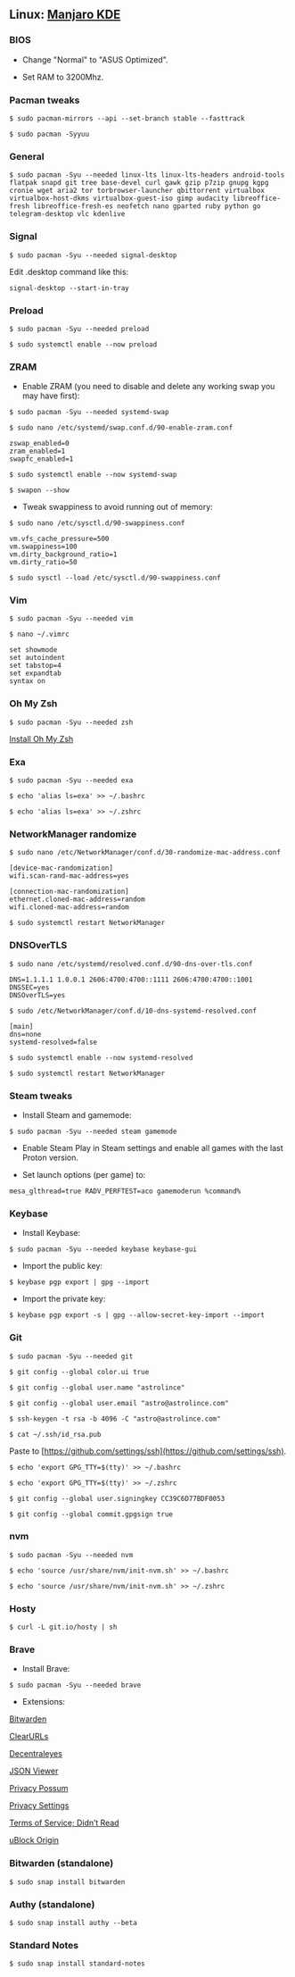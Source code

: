 ## Linux: [Manjaro KDE](https://manjaro.org/downloads/official/kde/)

### BIOS

- Change "Normal" to "ASUS Optimized".

- Set RAM to 3200Mhz.

### Pacman tweaks

`$ sudo pacman-mirrors --api --set-branch stable --fasttrack`

`$ sudo pacman -Syyuu`

### General

`$ sudo pacman -Syu --needed linux-lts linux-lts-headers android-tools flatpak snapd git tree base-devel curl gawk gzip p7zip gnupg kgpg cronie wget aria2 tor torbrowser-launcher qbittorrent virtualbox virtualbox-host-dkms virtualbox-guest-iso gimp audacity libreoffice-fresh libreoffice-fresh-es neofetch nano gparted ruby python go telegram-desktop vlc kdenlive`

### Signal

`$ sudo pacman -Syu --needed signal-desktop`

Edit .desktop command like this:

`signal-desktop --start-in-tray`

### Preload

`$ sudo pacman -Syu --needed preload`

`$ sudo systemctl enable --now preload`

### ZRAM

- Enable ZRAM (you need to disable and delete any working swap you may have first):

`$ sudo pacman -Syu --needed systemd-swap`

`$ sudo nano /etc/systemd/swap.conf.d/90-enable-zram.conf`

    zswap_enabled=0
    zram_enabled=1
    swapfc_enabled=1

`$ sudo systemctl enable --now systemd-swap`

`$ swapon --show`

- Tweak swappiness to avoid running out of memory:

`$ sudo nano /etc/sysctl.d/90-swappiness.conf`

    vm.vfs_cache_pressure=500
    vm.swappiness=100
    vm.dirty_background_ratio=1
    vm.dirty_ratio=50

`$ sudo sysctl --load /etc/sysctl.d/90-swappiness.conf`

### Vim

`$ sudo pacman -Syu --needed vim`

`$ nano ~/.vimrc`

    set showmode
    set autoindent
    set tabstop=4
    set expandtab
    syntax on
    
### Oh My Zsh

`$ sudo pacman -Syu --needed zsh`

[Install Oh My Zsh](https://github.com/robbyrussell/oh-my-zsh#basic-installation)

### Exa

`$ sudo pacman -Syu --needed exa`

`$ echo 'alias ls=exa' >> ~/.bashrc`

`$ echo 'alias ls=exa' >> ~/.zshrc`

### NetworkManager randomize

`$ sudo nano /etc/NetworkManager/conf.d/30-randomize-mac-address.conf`

    [device-mac-randomization]
    wifi.scan-rand-mac-address=yes
    
    [connection-mac-randomization]
    ethernet.cloned-mac-address=random
    wifi.cloned-mac-address=random

`$ sudo systemctl restart NetworkManager`

### DNSOverTLS

`$ sudo nano /etc/systemd/resolved.conf.d/90-dns-over-tls.conf`

    DNS=1.1.1.1 1.0.0.1 2606:4700:4700::1111 2606:4700:4700::1001
    DNSSEC=yes
    DNSOverTLS=yes

`$ sudo /etc/NetworkManager/conf.d/10-dns-systemd-resolved.conf`

    [main]
    dns=none
    systemd-resolved=false

`$ sudo systemctl enable --now systemd-resolved`

`$ sudo systemctl restart NetworkManager`

### Steam tweaks

- Install Steam and gamemode:

`$ sudo pacman -Syu --needed steam gamemode`

- Enable Steam Play in Steam settings and enable all games with the last Proton version.

- Set launch options (per game) to:

`mesa_glthread=true RADV_PERFTEST=aco gamemoderun %command%`

### Keybase

- Install Keybase:

`$ sudo pacman -Syu --needed keybase keybase-gui`

- Import the public key:

`$ keybase pgp export | gpg --import`

- Import the private key:

`$ keybase pgp export -s | gpg --allow-secret-key-import --import`

### Git

`$ sudo pacman -Syu --needed git`

`$ git config --global color.ui true`

`$ git config --global user.name "astrolince"`

`$ git config --global user.email "astro@astrolince.com"`

`$ ssh-keygen -t rsa -b 4096 -C "astro@astrolince.com"`

`$ cat ~/.ssh/id_rsa.pub`

Paste to [https://github.com/settings/ssh](https://github.com/settings/ssh).

`$ echo 'export GPG_TTY=$(tty)' >> ~/.bashrc`

`$ echo 'export GPG_TTY=$(tty)' >> ~/.zshrc`

`$ git config --global user.signingkey CC39C6D77BDF0053`

`$ git config --global commit.gpgsign true`

### nvm

`$ sudo pacman -Syu --needed nvm`

`$ echo 'source /usr/share/nvm/init-nvm.sh' >> ~/.bashrc`

`$ echo 'source /usr/share/nvm/init-nvm.sh' >> ~/.zshrc`

### Hosty

`$ curl -L git.io/hosty | sh`

### Brave

- Install Brave:

`$ sudo pacman -Syu --needed brave`

- Extensions:

[Bitwarden](https://chrome.google.com/webstore/detail/bitwarden-free-password-m/nngceckbapebfimnlniiiahkandclblb)

[ClearURLs](https://chrome.google.com/webstore/detail/clearurls/lckanjgmijmafbedllaakclkaicjfmnk)

[Decentraleyes](https://chrome.google.com/webstore/detail/decentraleyes/ldpochfccmkkmhdbclfhpagapcfdljkj)

[JSON Viewer](https://chrome.google.com/webstore/detail/json-viewer/gbmdgpbipfallnflgajpaliibnhdgobh)

[Privacy Possum](https://chrome.google.com/webstore/detail/privacy-possum/ommfjecdpepadiafbnidoiggfpbnkfbj)

[Privacy Settings](https://chrome.google.com/webstore/detail/privacy-settings/ijadljdlbkfhdoblhaedfgepliodmomj)

[Terms of Service; Didn’t Read](https://chrome.google.com/webstore/detail/terms-of-service-didn%E2%80%99t-r/hjdoplcnndgiblooccencgcggcoihigg)

[uBlock Origin](https://chrome.google.com/webstore/detail/ublock-origin/cjpalhdlnbpafiamejdnhcphjbkeiagm)

### Bitwarden (standalone)

`$ sudo snap install bitwarden`

### Authy (standalone)

`$ sudo snap install authy --beta`

### Standard Notes

`$ sudo snap install standard-notes`
